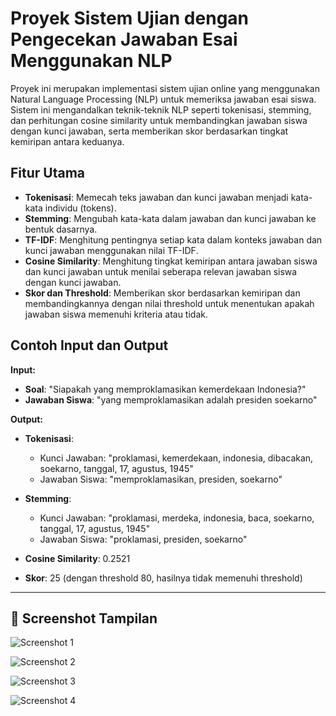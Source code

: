 # Proyek Sistem Ujian dengan Pengecekan Jawaban Esai Menggunakan NLP

Proyek ini merupakan implementasi sistem ujian online yang menggunakan Natural Language Processing (NLP) untuk memeriksa jawaban esai siswa. Sistem ini mengandalkan teknik-teknik NLP seperti tokenisasi, stemming, dan perhitungan cosine similarity untuk membandingkan jawaban siswa dengan kunci jawaban, serta memberikan skor berdasarkan tingkat kemiripan antara keduanya.

## Fitur Utama

-   **Tokenisasi**: Memecah teks jawaban dan kunci jawaban menjadi kata-kata individu (tokens).
-   **Stemming**: Mengubah kata-kata dalam jawaban dan kunci jawaban ke bentuk dasarnya.
-   **TF-IDF**: Menghitung pentingnya setiap kata dalam konteks jawaban dan kunci jawaban menggunakan nilai TF-IDF.
-   **Cosine Similarity**: Menghitung tingkat kemiripan antara jawaban siswa dan kunci jawaban untuk menilai seberapa relevan jawaban siswa dengan kunci jawaban.
-   **Skor dan Threshold**: Memberikan skor berdasarkan kemiripan dan membandingkannya dengan nilai threshold untuk menentukan apakah jawaban siswa memenuhi kriteria atau tidak.

## Contoh Input dan Output

**Input:**

-   **Soal**: "Siapakah yang memproklamasikan kemerdekaan Indonesia?"
-   **Jawaban Siswa**: "yang memproklamasikan adalah presiden soekarno"

**Output:**

-   **Tokenisasi**:

    -   Kunci Jawaban: "proklamasi, kemerdekaan, indonesia, dibacakan, soekarno, tanggal, 17, agustus, 1945"
    -   Jawaban Siswa: "memproklamasikan, presiden, soekarno"

-   **Stemming**:

    -   Kunci Jawaban: "proklamasi, merdeka, indonesia, baca, soekarno, tanggal, 17, agustus, 1945"
    -   Jawaban Siswa: "proklamasi, presiden, soekarno"

-   **Cosine Similarity**: 0.2521

-   **Skor**: 25 (dengan threshold 80, hasilnya tidak memenuhi threshold)

---

## 📸 Screenshot Tampilan

![Screenshot 1](https://github.com/user-attachments/assets/e9d9127f-343e-4740-ae8b-81e33d5541b7)

![Screenshot 2](https://github.com/user-attachments/assets/e569cb26-4b6d-4014-9600-0dc6121cd905)

![Screenshot 3](https://github.com/user-attachments/assets/d5d9fcbb-0068-4948-9fee-6a441443c5dd)

![Screenshot 4](https://github.com/user-attachments/assets/05124546-9db4-43f5-9b5a-5230887df05a)
